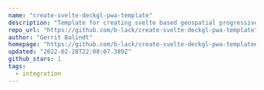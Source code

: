 ```yaml
---
name: "create-svelte-deckgl-pwa-template"
description: "Template for creating svelte based geospatial progressive web apps."
repo_url: "https://github.com/b-lack/create-svelte-deckgl-pwa-template"
author: "Gerrit Balindt"
homepage: "https://github.com/b-lack/create-svelte-deckgl-pwa-template#readme"
updated: "2022-02-28T22:08:07.389Z"
github_stars: 1
tags: 
  - integration
---
```

